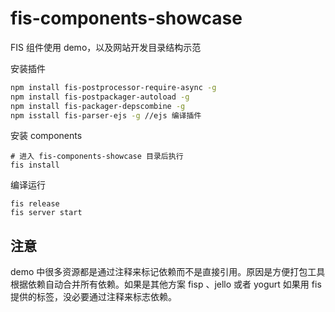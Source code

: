 fis-components-showcase
===================

FIS 组件使用 demo，以及网站开发目录结构示范

安装插件

```bash
npm install fis-postprocessor-require-async -g
npm install fis-postpackager-autoload -g
npm install fis-packager-depscombine -g
npm isstall fis-parser-ejs -g //ejs 编译插件
```

安装 components

```
# 进入 fis-components-showcase 目录后执行
fis install
```

编译运行

```
fis release
fis server start
```

## 注意

demo 中很多资源都是通过注释来标记依赖而不是直接引用。原因是方便打包工具根据依赖自动合并所有依赖。如果是其他方案 fisp 、jello 或者 yogurt 如果用 fis 提供的标签，没必要通过注释来标志依赖。
